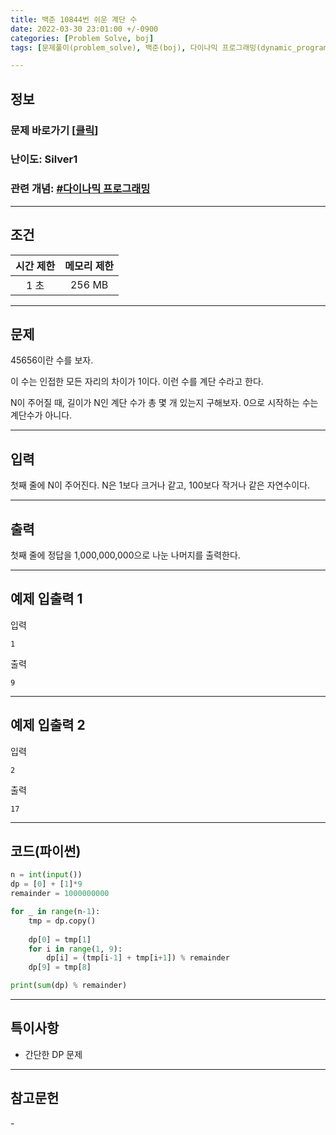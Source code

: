 ```yaml
---
title: 백준 10844번 쉬운 계단 수
date: 2022-03-30 23:01:00 +/-0900
categories: [Problem Solve, boj]
tags: [문제풀이(problem_solve), 백준(boj), 다이나믹 프로그래밍(dynamic_programming)]

---
```

## 정보
### 문제 바로가기 [[클릭](https://www.acmicpc.net/problem/10844)]
### 난이도: Silver1
### 관련 개념: [#다이나믹 프로그래밍](https://www.acmicpc.net/problemset?sort=ac_desc&algo=33)

---
## 조건

시간 제한|메모리 제한
:---:|:---:
1 초|256 MB

---
## 문제
45656이란 수를 보자.

이 수는 인접한 모든 자리의 차이가 1이다. 이런 수를 계단 수라고 한다.

N이 주어질 때, 길이가 N인 계단 수가 총 몇 개 있는지 구해보자. 0으로 시작하는 수는 계단수가 아니다.

---
## 입력
첫째 줄에 N이 주어진다. N은 1보다 크거나 같고, 100보다 작거나 같은 자연수이다.

---
## 출력
첫째 줄에 정답을 1,000,000,000으로 나눈 나머지를 출력한다.

---
## 예제 입출력 1
입력
```
1
```

출력
```
9
```

---
## 예제 입출력 2
입력
```
2
```

출력
```
17
```

---
## 코드(파이썬)
```python
n = int(input())
dp = [0] + [1]*9
remainder = 1000000000

for _ in range(n-1):
    tmp = dp.copy()
    
    dp[0] = tmp[1]
    for i in range(1, 9):
        dp[i] = (tmp[i-1] + tmp[i+1]) % remainder
    dp[9] = tmp[8]

print(sum(dp) % remainder)

```

---
## 특이사항
- 간단한 DP 문제

---
## 참고문헌
\- 
